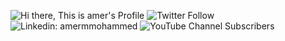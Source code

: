 ![Hi there, This is amer's Profile](https://raw.githubusercontent.com/amermmohammed/about/main/githubphoto.png?token=ATNDVD22662E2LEUNBNILMDA6VE3A)
![Twitter Follow](https://img.shields.io/twitter/follow/ameralrawi?style=social)
![Linkedin: amermmohammed](https://img.shields.io/badge/-amermmohammed-blue?style=flat-square&logo=Linkedin&logoColor=white&link=https://www.linkedin.com/in/amermmohammed/)
![YouTube Channel Subscribers](https://img.shields.io/youtube/channel/subscribers/UCptfYZedOFByXavKtWzqIfA?style=social)
